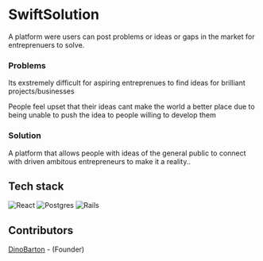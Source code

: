 # SwiftSolution
A platform were users can post problems or ideas or gaps in the market for entreprenuers to solve.
### Problems
Its exstremely difficult for aspiring entreprenues to find ideas for brilliant projects/businesses 

People feel upset that their ideas cant make the world a better place due to being unable to push the idea to people willing to develop them
### Solution
A platform that allows people with ideas of the general public to connect with driven ambitous entrepreneurs to make it a reality..
## Tech stack
![React](https://img.shields.io/badge/react-%2320232a.svg?style=for-the-badge&logo=react&logoColor=%2361DAFB)
![Postgres](https://img.shields.io/badge/postgres-%23316192.svg?style=for-the-badge&logo=postgresql&logoColor=white)
![Rails](https://img.shields.io/badge/rails-%23CC0000.svg?style=for-the-badge&logo=ruby-on-rails&logoColor=white)

## Contributors
[DinoBarton](https://github.com/DinoBarton) - (Founder)
